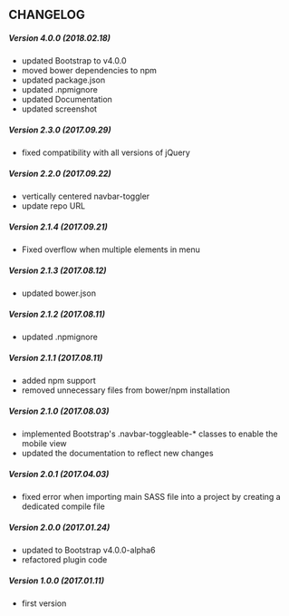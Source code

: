 ## CHANGELOG

##### Version 4.0.0 (2018.02.18)
- updated Bootstrap to v4.0.0
- moved bower dependencies to npm
- updated package.json
- updated .npmignore
- updated Documentation
- updated screenshot

##### Version 2.3.0 (2017.09.29)
- fixed compatibility with all versions of jQuery

##### Version 2.2.0 (2017.09.22)
- vertically centered navbar-toggler
- update repo URL

##### Version 2.1.4 (2017.09.21)
- Fixed overflow when multiple elements in menu

##### Version 2.1.3 (2017.08.12)
- updated bower.json

##### Version 2.1.2 (2017.08.11)
- updated .npmignore

##### Version 2.1.1 (2017.08.11)
- added npm support
- removed unnecessary files from bower/npm installation

##### Version 2.1.0 (2017.08.03)
- implemented Bootstrap's .navbar-toggleable-* classes to enable the mobile view
- updated the documentation to reflect new changes

##### Version 2.0.1 (2017.04.03)
- fixed error when importing main SASS file into a project by creating a dedicated compile file

##### Version 2.0.0 (2017.01.24)
- updated to Bootstrap v4.0.0-alpha6
- refactored plugin code

##### Version 1.0.0 (2017.01.11)
- first version
